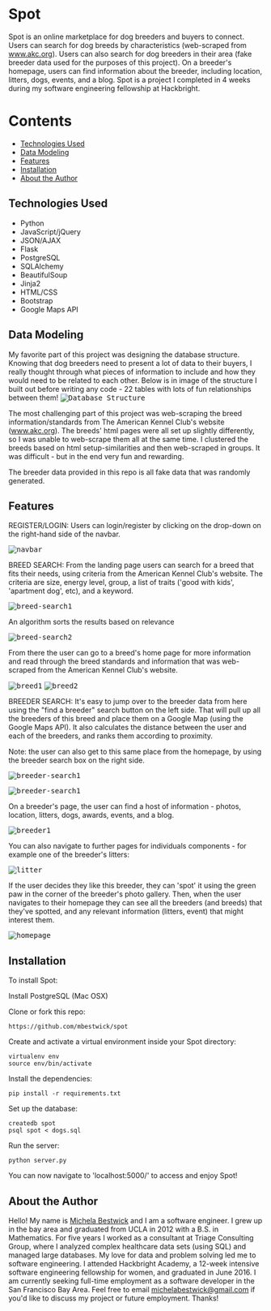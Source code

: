 # Spot

Spot is an online marketplace for dog breeders and buyers to connect. Users can search for dog breeds by characteristics (web-scraped from www.akc.org). Users can also search for dog breeders in their area (fake breeder data used for the purposes of this project). On a breeder's homepage, users can find information about the breeder, including location, litters, dogs, events, and a blog.
Spot is a project I completed in 4 weeks during my software engineering fellowship at Hackbright. 

# Contents
* [Technologies Used](#technologiesused)
* [Data Modeling](#data)
* [Features](#features)
* [Installation](#install)
* [About the Author](#author)


## <a name="technologiesused"></a>Technologies Used

* Python
* JavaScript/jQuery
* JSON/AJAX
* Flask
* PostgreSQL
* SQLAlchemy
* BeautifulSoup
* Jinja2
* HTML/CSS
* Bootstrap
* Google Maps API

## <a name="data"></a>Data Modeling

My favorite part of this project was designing the database structure. Knowing that dog breeders need to present a lot of data to their buyers, I really thought through what pieces of information to include and how they would need to be related to each other. Below is in image of the structure I built out before writing any code - 22 tables with lots of fun relationships between them!
<kbd>![Database Structure](/static/img/database_structure.png)</kbd>

The most challenging part of this project was web-scraping the breed information/standards from The American Kennel Club's website (www.akc.org). The breeds' html pages were all set up slightly differently, so I was unable to web-scrape them all at the same time. I clustered the breeds based on html setup-similarities and then web-scraped in groups. It was difficult - but in the end very fun and rewarding.

The breeder data provided in this repo is all fake data that was randomly generated.

## <a name="features"></a>Features

REGISTER/LOGIN: Users can login/register by clicking on the drop-down on the right-hand side of the navbar.

<kbd>![navbar](/static/img/readme/navbar-login-register.png)</kbd>

BREED SEARCH: From the landing page users can search for a breed that fits their needs, using criteria from the American Kennel Club's website. The criteria are size, energy level, group, a list of traits ('good with kids', 'apartment dog', etc), and a keyword. 

<kbd>![breed-search1](/static/img/readme/breed-search.png)</kbd>

An algorithm sorts the results based on relevance

<kbd>![breed-search2](/static/img/readme/breed-search2.png)</kbd>

From there the user can go to a breed's home page for more information and read through the breed standards and information that was web-scraped from the American Kennel Club's website.

<kbd>![breed1](/static/img/readme/breed1.png)</kbd>
<kbd>![breed2](/static/img/readme/breed2.png)</kbd>

BREEDER SEARCH: It's easy to jump over to the breeder data from here using the "find a breeder" search button on the left side. That will pull up all the breeders of this breed and place them on a Google Map (using the Google Maps API). It also calculates the distance between the user and each of the breeders, and ranks them according to proximity. 

Note: the user can also get to this same place from the homepage, by using the breeder search box on the right side.

<kbd>![breeder-search1](/static/img/readme/breeder-search.png)</kbd>


<kbd>![breeder-search1](/static/img/readme/breeder-search1.png)</kbd>

On a breeder's page, the user can find a host of information - photos, location, litters, dogs, awards, events, and a blog. 

<kbd>![breeder1](/static/img/readme/breeder1.png)</kbd>

You can also navigate to further pages for individuals components - for example one of the breeder's litters:

<kbd>![litter](/static/img/readme/litter.png)</kbd>

If the user decides they like this breeder, they can 'spot' it using the green paw in the corner of the breeder's photo gallery. Then, when the user navigates to their homepage they can see all the breeders (and breeds) that they've spotted, and any relevant information (litters, event) that might interest them. 

<kbd>![homepage](/static/img/readme/homepage.png)</kbd>

## <a name="install"></a>Installation

To install Spot:

Install PostgreSQL (Mac OSX)

Clone or fork this repo:

```
https://github.com/mbestwick/spot
```

Create and activate a virtual environment inside your Spot directory:

```
virtualenv env
source env/bin/activate
```

Install the dependencies:

```
pip install -r requirements.txt
```

Set up the database:

```
createdb spot
psql spot < dogs.sql
```

Run the server:

```
python server.py
```

You can now navigate to 'localhost:5000/' to access and enjoy Spot!

## <a name="author"></a>About the Author

Hello! My name is [Michela Bestwick](https://www.linkedin.com/in/michela-bestwick/) and I am a software engineer. I grew up in the bay area and graduated from UCLA in 2012 with a B.S. in Mathematics. For five years I worked as a consultant at Triage Consulting Group, where I analyzed complex healthcare data sets (using SQL) and managed large databases. My love for data and problem solving led me to software engineering. I attended Hackbright Academy, a 12-week intensive software engineering fellowship for women, and graduated in June 2016. I am currently seeking full-time employment as a software developer in the San Francisco Bay Area. Feel free to email michelabestwick@gmail.com if you'd like to discuss my project or future employment. Thanks!

